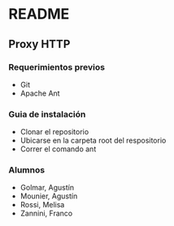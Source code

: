 # README #

## Proxy HTTP ##

### Requerimientos previos ###
* Git
* Apache Ant

### Guia de instalación ###

* Clonar el repositorio
* Ubicarse en la carpeta root del respositorio
* Correr el comando ant

### Alumnos ###
* Golmar, Agustín
* Mounier, Agustín
* Rossi, Melisa
* Zannini, Franco